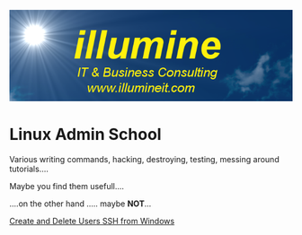  ![illumineit.com Banner](../img/illumineit.com_blogger_banner_680x200.png)
 
 
# Linux Admin School

Various writing commands, hacking, destroying, testing, 
messing around tutorials....


Maybe you find them usefull....

....on the other hand ..... maybe **NOT**...


[Create and Delete Users SSH from Windows](Create-and-Delete-Users-SSH-from-Windows.md)

